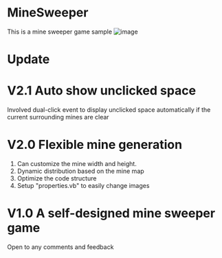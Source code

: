 # MineSweeper
This is a mine sweeper game sample
![image](https://github.com/baiye225/MineSweeper/assets/12750766/93164deb-2639-4179-ad10-69a5e3a94f27)

# Update
# V2.1 Auto show unclicked space
Involved dual-click event to display unclicked space automatically if the current surrounding mines are clear

# V2.0 Flexible mine generation
1. Can customize the mine width and height.
2. Dynamic distribution based on the mine map
3. Optimize the code structure
4. Setup "properties.vb" to easily change images

# V1.0 A self-designed mine sweeper game
Open to any comments and feedback
